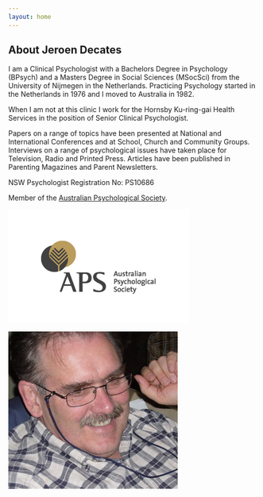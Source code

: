 ```yaml
---
layout: home
---
```


## About Jeroen Decates

<div class="row">
<div class="col-md-6">
<p>
I am a Clinical Psychologist with a Bachelors Degree in Psychology (BPsych) and a Masters Degree in Social Sciences (MSocSci) from the University of Nijmegen in the Netherlands. Practicing Psychology started in the Netherlands in 1976 and I moved to Australia in 1982.
</p>
<p>
When I am not at this clinic I work for the Hornsby Ku-ring-gai Health Services in the position of Senior Clinical Psychologist.
</p>
<p>
Papers on a range of topics have been presented at National and International Conferences and at School, Church and Community Groups. Interviews on a range of psychological issues have taken place for Television, Radio and Printed Press. Articles have been published in Parenting Magazines and Parent Newsletters.
</p>
<p>
NSW Psychologist Registration No: PS10686
</p>
<p>
Member of the
<a href="https://www.psychology.org.au/FindaPsychologist/Default.aspx?mode=Name">Australian Psychological Society</a>.
</p>
<p>
<img alt="Australian Psychological Society logo" src="/aps.png"/>
</p>
</div>

<div class="col-md-6">
  <img class="pull-right" alt="head shot of Jeroen" src="/JeroenDecates_JeroenSmall.jpg"/>
</div>
</div>
